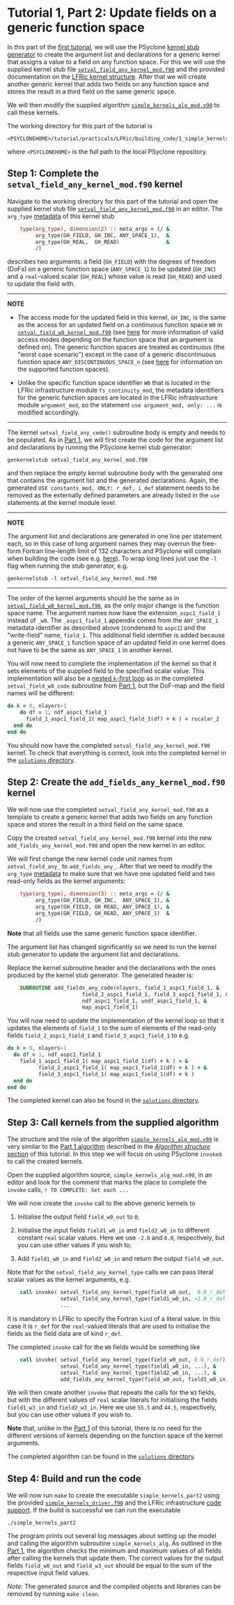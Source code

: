 # Tutorial 1, Part 2: Update fields on a generic function space

In this part of the [first tutorial](../README.md), we will use the
PSyclone [kernel stub generator](
https://psyclone.readthedocs.io/en/stable/stub_gen.html) to
create the argument list and declarations for a generic kernel that
assigns a value to a field on any function space. For this we will use
the supplied kernel stub file [`setval_field_any_kernel_mod.f90`](
setval_field_any_kernel_mod.f90) and the provided documentation on the
[LFRic kernel structure](../LFRic_kernel_structure.md). After that we will
create another generic kernel that adds two fields on any function space and
stores the result in a third field on the same generic space.

We will then modify the supplied algorithm
[`simple_kernels_alg_mod.x90`](simple_kernels_alg_mod.x90) to call
these kernels.

The working directory for this part of the tutorial is
```
<PSYCLONEHOME>/tutorial/practicals/LFRic/building_code/1_simple_kernels/part2
```
where `<PSYCLONEHOME>` is the full path to the local PSyclone repository.

## Step 1: Complete the `setval_field_any_kernel_mod.f90` kernel

Navigate to the working directory for this part of the tutorial and open
the supplied kernel stub file [`setval_field_any_kernel_mod.f90`](
setval_field_any_kernel_mod.f90) in an editor. The `arg_type` [metadata](
../LFRic_kernel_structure.md#metadata) of this kernel stub

```fortran
    type(arg_type), dimension(2) :: meta_args = (/ &
         arg_type(GH_FIELD, GH_INC, ANY_SPACE_1),  &
         arg_type(GH_REAL,  GH_READ)               &
         /)
```

describes two arguments: a field (`GH_FIELD`) with the degrees of freedom
(DoFs) on a generic function space (`ANY_SPACE_1`) to be updated
(`GH_INC`) and a `real`-valued scalar (`GH_REAL`) whose value is read
(`GH_READ`) and used to update the field with.

---
**NOTE**

* The access mode for the updated field in this kernel, `GH_INC`, is
the same as the access for an updated field on a continuous function
space `W0` in [`setval_field_w0_kernel_mod.f90`](
../part1/setval_field_w0_kernel_mod.f90) (see [here](
https://psyclone.readthedocs.io/en/stable/dynamo0p3.html#valid-access-modes)
for more information of valid access modes depending on the function
space that an argument is defined on). The generic function spaces are
treated as continuous (the "worst case scenario") except in the case of
a generic discontinuous function space `ANY_DISCONTINUOUS_SPACE_n`
(see [here](
https://psyclone.readthedocs.io/en/stable/dynamo0p3.html#supported-function-spaces)
for information on the supported function spaces).

* Unlike the specific function space identifier `W0` that is located
in the LFRic infrastructure module `fs_continuity_mod`, the metadata
identifiers for the generic function spaces are located in
the LFRic infrastructure module `argument_mod`, so the statement
`use argument_mod, only: ...` is modified accordingly.

---

The kernel `setval_field_any_code()` subroutine body is empty and needs
to be populated. As in [Part 1](../part1), we will first create the code
for the argument list and declarations by running the PSyclone kernel
stub generator:

```shell
genkernelstub setval_field_any_kernel_mod.f90
```

and then replace the empty kernel subroutine body with the generated
one that contains the argument list and the generated declarations.
Again, the generated `USE constants_mod, ONLY: r_def, i_def` statement
needs to be removed as the externally defined parameters are already
listed in the `use` statements at the kernel module level.

---
**NOTE**

The argument list and declarations are generated in one line per
statement each, so in this case of long argument names they may overrun
the free-form Fortran line-length limit of 132 characters and PSyclone
will complain when building the code (see e.g. [here](
https://psyclone.readthedocs.io/en/stable/line_length.html)). To wrap
long lines just use the `-l` flag when running the stub generator, e.g.

```shell
genkernelstub -l setval_field_any_kernel_mod.f90
```

---

The order of the kernel arguments should be the same as in 
[`setval_field_w0_kernel_mod.f90`](
../part1/setval_field_w0_kernel_mod.f90), as the only
major change is the function space name. The argument names now have
the extension`_aspc1_field_1` instead of `_w0`. The `_aspc1_field_1`
appendix comes from the `ANY_SPACE_1` metadata identifier as described
above (condensed to `aspc1`) and the "write-field" name, `field_1`.
This additional field identifier is added because a generic `ANY_SPACE_1`
function space of an updated field in one kernel does not have to be
the same as `ANY_SPACE_1` in another kernel.

You will now need to complete the implementation of the kernel so
that it sets elements of the supplied field to the specified scalar
value. This implementation will also be a
[nested `k`-first loop](../LFRic_kernel_structure.md#loops) as in
the completed `setval_field_w0_code` subroutine from [Part 1](../part1),
but the DoF-map and the field names will be different:

```fortran
do k = 0, nlayers-1
    do df = 1, ndf_aspc1_field_1
      field_1_aspc1_field_1( map_aspc1_field_1(df) + k ) = rscalar_2
  end do
end do
```

You should now have the completed `setval_field_any_kernel_mod.f90`
kernel. To check that everything is correct, look into the completed
kernel in the [`solutions` directory](solutions).

## Step 2: Create the `add_fields_any_kernel_mod.f90` kernel

We will now use the completed `setval_field_any_kernel_mod.f90` as a
template to create a generic kernel that adds two fields on any
function space and stores the result in a third field on the same
space.

Copy the created `setval_field_any_kernel_mod.f90` kernel into the new
`add_fields_any_kernel_mod.f90` and open the new kernel in an editor.

We will first change the new kernel code unit names from
`setval_field_any_` to `add_fields_any_`. After that we need to
modify the `arg_type` [metadata](
../LFRic_kernel_structure.md#metadata) to make sure that we
have one updated field and two read-only fields as the kernel
arguments:

```fortran
    type(arg_type), dimension(3) :: meta_args = (/ &
         arg_type(GH_FIELD, GH_INC,  ANY_SPACE_1), &
         arg_type(GH_FIELD, GH_READ, ANY_SPACE_1), &
         arg_type(GH_FIELD, GH_READ, ANY_SPACE_1)  &
         /)
```

**Note** that all fields use the same generic function space
identifier.

The argument list has changed significantly so we need to run the
kernel stub generator to update the argument list and declarations.

Replace the kernel subroutine header and the declarations with the
ones produced by the kernel stub generator. The generated header is:

```fortran
    SUBROUTINE add_fields_any_code(nlayers, field_1_aspc1_field_1, &
                        field_2_aspc1_field_1, field_3_aspc1_field_1, &
                        ndf_aspc1_field_1, undf_aspc1_field_1, &
                        map_aspc1_field_1)
```



You will now need to update the implementation of the kernel loop so
that it updates the elements of `field_1` to the sum of elements of
the read-only fields `field_2_aspc1_field_1` and `field_3_aspc1_field_1`
to e.g.

```fortran
do k = 0, nlayers-1
  do df = 1, ndf_aspc1_field_1
    field_1_aspc1_field_1( map_aspc1_field_1(df) + k ) = &
          field_2_aspc1_field_1( map_aspc1_field_1(df) + k ) + &
          field_3_aspc1_field_1( map_aspc1_field_1(df) + k )
  end do
end do
```

The completed kernel can also be found in the
[`solutions` directory](solutions).

## Step 3: Call kernels from the supplied algorithm

The structure and the role of the algorithm
[`simple_kernels_alg_mod.x90`](simple_kernels_alg_mod.x90) is very similar
to the [Part 1 algorithm](../part1/simple_kernels_alg_mod.x90) described
in the [*Algorithm structure* section](../README.md#algorithm-structure)
of this tutorial. In this step we will focus on using PSyclone `invoke`s
to call the created kernels.

Open the supplied algorithm source, `simple_kernels_alg_mod.x90`, in an
editor and look for the comment that marks the place to complete
the `invoke` calls, `! TO COMPLETE: Set each ...`

We will now create the `invoke` call to the above generic kernels to

1. Initialise the output field `field_w0_out` to `0`;

2. Initialise the input fields `field1_w0_in` and `field2_w0_in` to
   different constant `real` scalar values. Here we use `-2.0` and
   `6.0`, respectively, but you can use other values if you wish to;

3. Add `field1_w0_in` and `field2_w0_in` and return the output
  `field_w0_out`.

Note that for the `setval_field_any_kernel_type` calls we can pass
literal scalar values as the kernel arguments, e.g.

```fortran
    call invoke( setval_field_any_kernel_type(field_w0_out,  0.0_r_def), &
                 setval_field_any_kernel_type(field1_w0_in, -2.0_r_def), &
                 ...
```

It is mandatory in LFRic to specify the Fortran `kind` of a literal value.
In this case it is `r_def` for the `real`-valued literals that are used to
initialise the fields as the field data are of kind `r_def`.

The completed `invoke` call for the `W0` fields would be something like

```fortran
    call invoke( setval_field_any_kernel_type(field_w0_out, 0.0_r_def), &
                 setval_field_any_kernel_type(field1_w0_in, ...), &
                 setval_field_any_kernel_type(field2_w0_in, ...), &
                 add_fields_any_kernel_type(field_w0_out, field1_w0_in, field2_w0_in) )
```

We will then create another `invoke` that repeats the calls for the `W3`
fields, but with the different values of `real` scalar literals for
initialising the fields `field1_w3_in` and `field2_w3_in`. Here we use `55.5`
and `44.5`, respectively, but you can use other values if you wish to.

**Note** that, unlike in the [Part 1](../part1) of this tutorial, there is no
need for the different versions of kernels depending on the function space of the
kernel arguments.

The completed algorithm can be found in the
[`solutions` directory](solutions).

## Step 4: Build and run the code

We will now run `make` to create the executable `simple_kernels_part2`
using the provided [`simple_kernels_driver.f90`](simple_kernels_driver.f90)
and the LFRic infrastructure [code support](
../README.md#lfric-code-support). If the build is successful we can
run the executable

```shell
./simple_kernels_part2
```

The program prints out several log messages about setting up the model
and calling the algorithm subroutine `simple_kernels_alg`. As outlined
in the [Part 1](../part1/README.md), the algorithm checks the minimum
and maximum values of all fields after calling the kernels that update
them. The correct values for the output fields `field_w0_out` and
`field_w3_out` should be equal to the sum of the respective input field
values.

*Note:* The generated source and the compiled objects and libraries
can be removed by running `make clean`.
